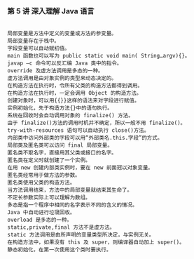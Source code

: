 <!--
 * @Description:
 * @Author: jinxiaojian
 * @Email: jinxiaojian@youxin.com
 * @LastEditors: 靳肖健
 * @Date: 2019-04-07 03:24:55
 * @LastEditTime: 2019-04-07 03:54:03
 -->

### 第 5 讲 深入理解 Java 语言

```

局部变量是方法中定义的变量或方法的参变量。
局部变量存在于栈中。
字段变量可以自动赋初值。
main 函数也可以写为 public static void main( String…argv){}。
javap –c 命令可以反汇编 Java 类中的指令。
override 及虚方法调用是多态的一种。
虚方法调用是由对象实例的类型来动态决定的。
在构造方法在执行时，令所有父类的构造方法都得到调用。
在构造方法在执行时，一定会调用 Object 的构造方法。
创建对象时，可以用{{}}这样的语法来对字段进行赋值。
实例初始化，先于构造方法{}中的语句执行。
系统在回收时会自动调用对象的 finalize() 方法。
由于 finalize()方法的调用时机并不确定，所以一般不用 finalize()。
try-with-resources 语句可以自动执行 close()方法。
内部类中访问外部类的字段可以用“外部类名.this.字段”的方式。
局部类及匿名类可以访问 final 局部变量。
匿名类不取名字，直接用其父类或接口的名字。
匿名类在定义时就创建了一个实例。
在用 new 创建内部类实例时，要在 new 前面冠以对象变量。
匿名类经常用于做方法的参数。
匿名类使用父类的构造方法。
当方法调用结束，方法中的局部变量就结束其生命了。
不定长参数实际上可以理解为数组。
多态是指一个程序中相同的名字表示不同的含义的情况。
Java 中自动进行垃圾回收。
overload 是多态的一种。
static,private,final 方法不是虚方法。
static 方法调用是由所声明的变量类型所决定，与实例无关。
在构造方法中，如果没有 this 及 super，则编译器自动加上 super()。
静态初始化，在第一次使用这个类时要执行。

```
